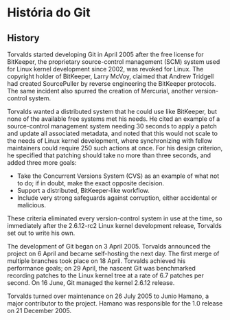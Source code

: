 # História do Git

## History

Torvalds started developing Git in April 2005 after the free license for BitKeeper, the proprietary source-control management (SCM) system used for Linux kernel development since 2002, was revoked for Linux. The copyright holder of BitKeeper, Larry McVoy, claimed that Andrew Tridgell had created SourcePuller by reverse engineering the BitKeeper protocols. The same incident also spurred the creation of Mercurial, another version-control system.  

Torvalds wanted a distributed system that he could use like BitKeeper, but none of the available free systems met his needs. He cited an example of a source-control management system needing 30 seconds to apply a patch and update all associated metadata, and noted that this would not scale to the needs of Linux kernel development, where synchronizing with fellow maintainers could require 250 such actions at once. For his design criterion, he specified that patching should take no more than three seconds, and added three more goals:  

- Take the Concurrent Versions System (CVS) as an example of what not to do; if in doubt, make the exact opposite decision.
- Support a distributed, BitKeeper-like workflow.
- Include very strong safeguards against corruption, either accidental or malicious.  

These criteria eliminated every version-control system in use at the time, so immediately after the 2.6.12-rc2 Linux kernel development release, Torvalds set out to write his own.  

The development of Git began on 3 April 2005. Torvalds announced the project on 6 April and became self-hosting the next day. The first merge of multiple branches took place on 18 April. Torvalds achieved his performance goals; on 29 April, the nascent Git was benchmarked recording patches to the Linux kernel tree at a rate of 6.7 patches per second. On 16 June, Git managed the kernel 2.6.12 release.  

Torvalds turned over maintenance on 26 July 2005 to Junio Hamano, a major contributor to the project. Hamano was responsible for the 1.0 release on 21 December 2005.
